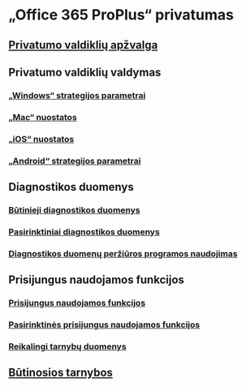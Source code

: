 # „Office 365 ProPlus“ privatumas

## [Privatumo valdiklių apžvalga](overview-privacy-controls.md)

## Privatumo valdiklių valdymas
### [„Windows“ strategijos parametrai](manage-privacy-controls.md)
### [„Mac“ nuostatos](mac-privacy-preferences.md)
### [„iOS“ nuostatos](ios-privacy-preferences.md)
### [„Android“ strategijos parametrai](android-privacy-controls.md)

## Diagnostikos duomenys
### [Būtinieji diagnostikos duomenys](required-diagnostic-data.md)
### [Pasirinktiniai diagnostikos duomenys](optional-diagnostic-data.md)
### [Diagnostikos duomenų peržiūros programos naudojimas](https://support.office.com/article/cf761ce9-d805-4c60-a339-4e07f3182855)

## Prisijungus naudojamos funkcijos
### [Prisijungus naudojamos funkcijos](connected-experiences.md)
### [Pasirinktinės prisijungus naudojamos funkcijos](optional-connected-experiences.md)
### [Reikalingi tarnybų duomenys](required-service-data.md)

## [Būtinosios tarnybos](essential-services.md)